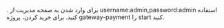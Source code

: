 .
برای وارد شدن به صفحه مدیریت از username:admin,password:admin استفاده کنید.
برای خرید کردن، پروژه gateway-payment را start کنید.
